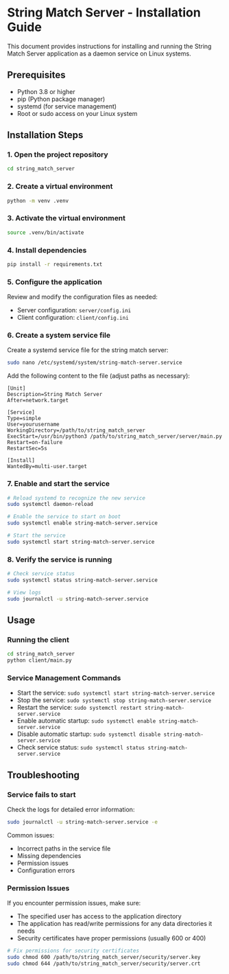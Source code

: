 # String Match Server - Installation Guide

This document provides instructions for installing and running the String Match Server application as a daemon service on Linux systems.

## Prerequisites

- Python 3.8 or higher
- pip (Python package manager)
- systemd (for service management)
- Root or sudo access on your Linux system

## Installation Steps

### 1. Open the project repository

```bash
cd string_match_server
```

### 2. Create a virtual environment

```bash
python -m venv .venv
```

### 3. Activate the virtual environment

```bash
source .venv/bin/activate
```

### 4. Install dependencies

```bash
pip install -r requirements.txt
```

### 5. Configure the application

Review and modify the configuration files as needed:

- Server configuration: `server/config.ini`
- Client configuration: `client/config.ini`

### 6. Create a system service file

Create a systemd service file for the string match server:

```bash
sudo nano /etc/systemd/system/string-match-server.service
```

Add the following content to the file (adjust paths as necessary):

```
[Unit]
Description=String Match Server
After=network.target

[Service]
Type=simple
User=yourusername
WorkingDirectory=/path/to/string_match_server
ExecStart=/usr/bin/python3 /path/to/string_match_server/server/main.py
Restart=on-failure
RestartSec=5s

[Install]
WantedBy=multi-user.target
```

### 7. Enable and start the service

```bash
# Reload systemd to recognize the new service
sudo systemctl daemon-reload

# Enable the service to start on boot
sudo systemctl enable string-match-server.service

# Start the service
sudo systemctl start string-match-server.service
```

### 8. Verify the service is running

```bash
# Check service status
sudo systemctl status string-match-server.service

# View logs
sudo journalctl -u string-match-server.service
```

## Usage

### Running the client

```bash
cd string_match_server
python client/main.py
```

### Service Management Commands

- Start the service: `sudo systemctl start string-match-server.service`
- Stop the service: `sudo systemctl stop string-match-server.service`
- Restart the service: `sudo systemctl restart string-match-server.service`
- Enable automatic startup: `sudo systemctl enable string-match-server.service`
- Disable automatic startup: `sudo systemctl disable string-match-server.service`
- Check service status: `sudo systemctl status string-match-server.service`

## Troubleshooting

### Service fails to start

Check the logs for detailed error information:

```bash
sudo journalctl -u string-match-server.service -e
```

Common issues:
- Incorrect paths in the service file
- Missing dependencies
- Permission issues
- Configuration errors

### Permission Issues

If you encounter permission issues, make sure:
- The specified user has access to the application directory
- The application has read/write permissions for any data directories it needs
- Security certificates have proper permissions (usually 600 or 400)

```bash
# Fix permissions for security certificates
sudo chmod 600 /path/to/string_match_server/security/server.key
sudo chmod 644 /path/to/string_match_server/security/server.crt
```